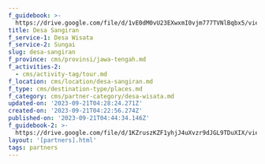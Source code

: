 ```yaml
---
f_guidebook: >-
  https://drive.google.com/file/d/1vE0dM0vU23EXwxmI0vjm777TVNlBqbx5/view?usp=drive_link
title: Desa Sangiran
f_service-1: Desa Wisata
f_service-2: Sungai
slug: desa-sangiran
f_province: cms/provinsi/jawa-tengah.md
f_activities-2:
  - cms/activity-tag/tour.md
f_location: cms/location/desa-sangiran.md
f_type: cms/destination-type/places.md
f_category: cms/partner-category/desa-wisata.md
updated-on: '2023-09-21T04:28:24.271Z'
created-on: '2023-09-21T04:22:56.274Z'
published-on: '2023-09-21T04:44:34.146Z'
f_guidebook-2: >-
  https://drive.google.com/file/d/1KZruszKZF1yhjJ4uXvzr9dJGL9TDuXIX/view?usp=drive_link
layout: '[partners].html'
tags: partners
---
```



